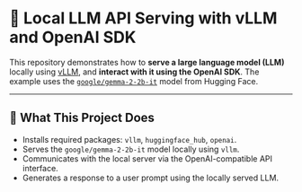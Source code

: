 # 🚀 Local LLM API Serving with vLLM and OpenAI SDK

This repository demonstrates how to **serve a large language model (LLM)** locally using [vLLM](https://github.com/vllm-project/vllm), and **interact with it using the OpenAI SDK**. The example uses the [`google/gemma-2-2b-it`](https://huggingface.co/google/gemma-2-2b-it) model from Hugging Face.

---

## 🧠 What This Project Does

- Installs required packages: `vllm`, `huggingface_hub`, `openai`.
- Serves the `google/gemma-2-2b-it` model locally using `vllm`.
- Communicates with the local server via the OpenAI-compatible API interface.
- Generates a response to a user prompt using the locally served LLM.
